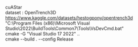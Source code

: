 cuAStar    
dataset : OpenTrench3D https://www.kaggle.com/datasets/hestogpony/opentrench3d  
"C:\Program Files (x86)\Microsoft Visual   Studio\2022\BuildTools\Common7\Tools\VsDevCmd.bat"  
cmake -G "Visual Studio 17 2022" ..  
cmake --build . --config Release  
